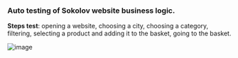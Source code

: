 ### Auto testing of Sokolov website business logic.  
__Steps test__: opening a website, choosing a city, choosing a category, filtering, selecting a product and adding it to the basket, going to the basket.

![image](https://github.com/Irina-KN/automated-testing-Sokolov/assets/121490053/aacda339-6aa5-45ea-b14c-81c3f5dfbcac)
